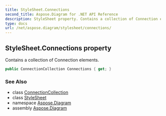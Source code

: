 ```yaml
---
title: StyleSheet.Connections
second_title: Aspose.Diagram for .NET API Reference
description: StyleSheet property. Contains a collection of Connection elements
type: docs
url: /net/aspose.diagram/stylesheet/connections/
---
```

## StyleSheet.Connections property

Contains a collection of Connection elements.

```csharp
public ConnectionCollection Connections { get; }
```

### See Also

* class [ConnectionCollection](../../connectioncollection/)
* class [StyleSheet](../)
* namespace [Aspose.Diagram](../../stylesheet/)
* assembly [Aspose.Diagram](../../../)


